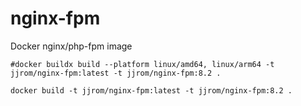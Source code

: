 # nginx-fpm
Docker nginx/php-fpm image

    #docker buildx build --platform linux/amd64, linux/arm64 -t jjrom/nginx-fpm:latest -t jjrom/nginx-fpm:8.2 .

    docker build -t jjrom/nginx-fpm:latest -t jjrom/nginx-fpm:8.2 .